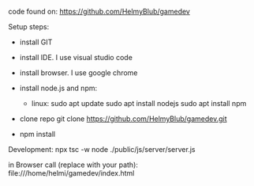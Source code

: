 code found on:
https://github.com/HelmyBlub/gamedev

Setup steps:
- install GIT
- install IDE. I use visual studio code
- install browser. I use google chrome
- install node.js and npm:
    - linux:
        sudo apt update
        sudo apt install nodejs
        sudo apt install npm
    
- clone repo
    git clone https://github.com/HelmyBlub/gamedev.git
- npm install


Development:
npx tsc -w
node ./public/js/server/server.js

in Browser call (replace with your path):
file:///home/helmi/gamedev/index.html